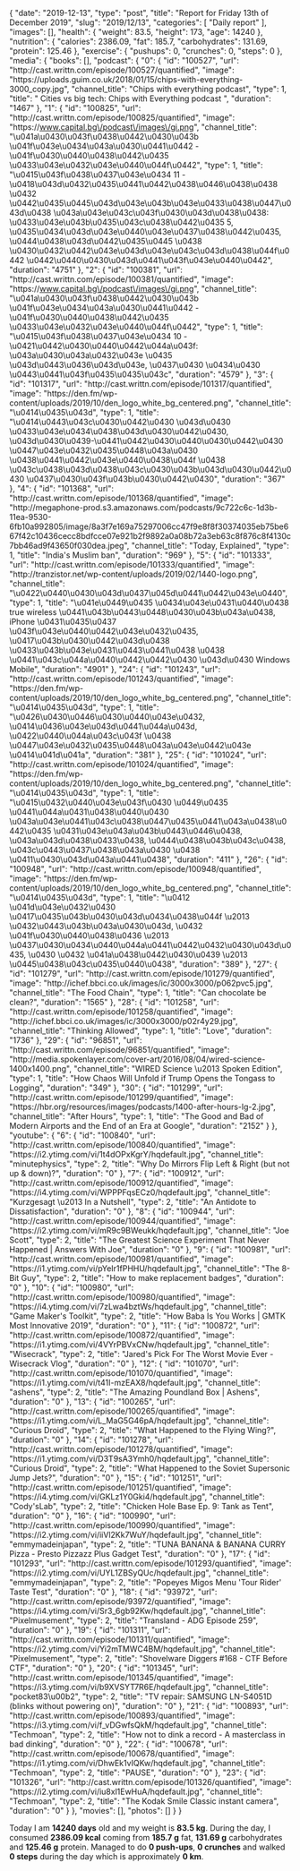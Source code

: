 {
    "date": "2019-12-13",
    "type": "post",
    "title": "Report for Friday 13th of December 2019",
    "slug": "2019\/12\/13",
    "categories": [
        "Daily report"
    ],
    "images": [],
    "health": {
        "weight": 83.5,
        "height": 173,
        "age": 14240
    },
    "nutrition": {
        "calories": 2386.09,
        "fat": 185.7,
        "carbohydrates": 131.69,
        "protein": 125.46
    },
    "exercise": {
        "pushups": 0,
        "crunches": 0,
        "steps": 0
    },
    "media": {
        "books": [],
        "podcast": {
            "0": {
                "id": "100527",
                "url": "http:\/\/cast.writtn.com\/episode\/100527\/quantified",
                "image": "https:\/\/uploads.guim.co.uk\/2018\/01\/15\/chips-with-everything-3000_copy.jpg",
                "channel_title": "Chips with everything podcast",
                "type": 1,
                "title": " Cities vs big tech: Chips with Everything podcast ",
                "duration": "1467"
            },
            "1": {
                "id": "100825",
                "url": "http:\/\/cast.writtn.com\/episode\/100825\/quantified",
                "image": "https:\/\/www.capital.bg\/podcast\/images\/gi.png",
                "channel_title": "\u041a\u0430\u043f\u0438\u0442\u0430\u043b \u041f\u043e\u0434\u043a\u0430\u0441\u0442 - \u041f\u0430\u0440\u0438\u0442\u0435 \u0433\u043e\u0432\u043e\u0440\u044f\u0442",
                "type": 1,
                "title": "\u0415\u043f\u0438\u0437\u043e\u0434 11 - \u0418\u043d\u0432\u0435\u0441\u0442\u0438\u0446\u0438\u0438 \u0432 \u0442\u0435\u0445\u043d\u043e\u043b\u043e\u0433\u0438\u0447\u043d\u0438 \u043a\u043e\u043c\u043f\u0430\u043d\u0438\u0438: \u0433\u043e\u043b\u0435\u043c\u0438\u0442\u0435 5, \u0435\u0434\u043d\u043e\u0440\u043e\u0437\u0438\u0442\u0435, \u0444\u0438\u043d\u0442\u0435\u0445 \u0438 \u0430\u0432\u0442\u043e\u043d\u043e\u043c\u043d\u0438\u044f\u0442 \u0442\u0440\u0430\u043d\u0441\u043f\u043e\u0440\u0442",
                "duration": "4751"
            },
            "2": {
                "id": "100381",
                "url": "http:\/\/cast.writtn.com\/episode\/100381\/quantified",
                "image": "https:\/\/www.capital.bg\/podcast\/images\/gi.png",
                "channel_title": "\u041a\u0430\u043f\u0438\u0442\u0430\u043b \u041f\u043e\u0434\u043a\u0430\u0441\u0442 - \u041f\u0430\u0440\u0438\u0442\u0435 \u0433\u043e\u0432\u043e\u0440\u044f\u0442",
                "type": 1,
                "title": "\u0415\u043f\u0438\u0437\u043e\u0434 10 - \u0421\u0442\u0430\u0440\u0442\u044a\u043f: \u043a\u0430\u043a\u0432\u043e \u0435 \u043d\u0443\u0436\u043d\u043e, \u0437\u0430 \u0434\u0430 \u0443\u0441\u043f\u0435\u0435\u043c",
                "duration": "4579"
            },
            "3": {
                "id": "101317",
                "url": "http:\/\/cast.writtn.com\/episode\/101317\/quantified",
                "image": "https:\/\/den.fm\/wp-content\/uploads\/2019\/10\/den_logo_white_bg_centered.png",
                "channel_title": "\u0414\u0435\u043d",
                "type": 1,
                "title": "\u0414\u0443\u043c\u0430\u0442\u0430 \u043d\u0430 \u0433\u043e\u0434\u0438\u043d\u0430\u0442\u0430, \u043d\u0430\u0439-\u0441\u0442\u0430\u0440\u0430\u0442\u0430 \u0447\u043e\u0432\u0435\u0448\u043a\u0430 \u0438\u0441\u0442\u043e\u0440\u0438\u044f \u0438 \u043c\u0438\u043d\u0438\u043c\u0430\u043b\u043d\u0430\u0442\u0430 \u0437\u0430\u043f\u043b\u0430\u0442\u0430",
                "duration": "367"
            },
            "4": {
                "id": "101368",
                "url": "http:\/\/cast.writtn.com\/episode\/101368\/quantified",
                "image": "http:\/\/megaphone-prod.s3.amazonaws.com\/podcasts\/9c722c6c-1d3b-11ea-9530-6fb10a992805\/image\/8a3f7e169a75297006cc47f9e8f8f30374035eb75be667f42c10436cecc8bdfcce07e921b2f9892a0a08b72a3eb63c8f876c8f4130c7bb46ad9f43650f030dea.jpeg",
                "channel_title": "Today, Explained",
                "type": 1,
                "title": "India's Muslim ban",
                "duration": "969"
            },
            "5": {
                "id": "101333",
                "url": "http:\/\/cast.writtn.com\/episode\/101333\/quantified",
                "image": "http:\/\/tranzistor.net\/wp-content\/uploads\/2019\/02\/1440-logo.png",
                "channel_title": "\u0422\u0440\u0430\u043d\u0437\u045d\u0441\u0442\u043e\u0440",
                "type": 1,
                "title": "\u041e\u0449\u0435 \u0434\u043e\u0431\u0440\u0438 true wireless \u0441\u043b\u0443\u0448\u0430\u043b\u043a\u0438, iPhone \u0431\u0435\u0437 \u043f\u043e\u0440\u0442\u043e\u0432\u0435, \u0417\u043b\u0430\u0442\u043d\u0438 \u0433\u043b\u043e\u0431\u0443\u0441\u0438 \u0438 \u0441\u043c\u044a\u0440\u0442\u0442\u0430 \u043d\u0430 Windows Mobile",
                "duration": "4901"
            },
            "24": {
                "id": "101243",
                "url": "http:\/\/cast.writtn.com\/episode\/101243\/quantified",
                "image": "https:\/\/den.fm\/wp-content\/uploads\/2019\/10\/den_logo_white_bg_centered.png",
                "channel_title": "\u0414\u0435\u043d",
                "type": 1,
                "title": "\u0426\u0430\u0446\u0430\u0440\u043e\u0432, \u0414\u0436\u043e\u043d\u0441\u044a\u043d, \u0422\u0440\u044a\u043c\u043f \u0438 \u0447\u043e\u0432\u0435\u0448\u043a\u043e\u0442\u043e \u0414\u041d\u041a",
                "duration": "381"
            },
            "25": {
                "id": "101024",
                "url": "http:\/\/cast.writtn.com\/episode\/101024\/quantified",
                "image": "https:\/\/den.fm\/wp-content\/uploads\/2019\/10\/den_logo_white_bg_centered.png",
                "channel_title": "\u0414\u0435\u043d",
                "type": 1,
                "title": "\u0415\u0432\u0440\u043e\u043f\u0430 \u0449\u0435 \u0441\u044a\u0431\u0438\u0440\u0430 \u043a\u043e\u0441\u043c\u0438\u0447\u0435\u0441\u043a\u0438\u0442\u0435 \u0431\u043e\u043a\u043b\u0443\u0446\u0438, \u043a\u043d\u0438\u0433\u0438, \u0444\u0438\u043b\u043c\u0438, \u043c\u0443\u0437\u0438\u043a\u0430 \u0438 \u0411\u0430\u043d\u043a\u0441\u0438",
                "duration": "411"
            },
            "26": {
                "id": "100948",
                "url": "http:\/\/cast.writtn.com\/episode\/100948\/quantified",
                "image": "https:\/\/den.fm\/wp-content\/uploads\/2019\/10\/den_logo_white_bg_centered.png",
                "channel_title": "\u0414\u0435\u043d",
                "type": 1,
                "title": "\u0412 \u041d\u043e\u0432\u0430 \u0417\u0435\u043b\u0430\u043d\u0434\u0438\u044f \u2013 \u0432\u0443\u043b\u043a\u0430\u043d, \u0432 \u041f\u0430\u0440\u0438\u0436 \u2013 \u0437\u0430\u0434\u0440\u044a\u0441\u0442\u0432\u0430\u043d\u0435, \u0430 \u0432 \u041a\u0438\u0442\u0430\u0439 \u2013 \u0445\u0438\u043c\u0435\u0440\u0438",
                "duration": "389"
            },
            "27": {
                "id": "101279",
                "url": "http:\/\/cast.writtn.com\/episode\/101279\/quantified",
                "image": "http:\/\/ichef.bbci.co.uk\/images\/ic\/3000x3000\/p062pvc5.jpg",
                "channel_title": "The Food Chain",
                "type": 1,
                "title": "Can chocolate be clean?",
                "duration": "1565"
            },
            "28": {
                "id": "101258",
                "url": "http:\/\/cast.writtn.com\/episode\/101258\/quantified",
                "image": "http:\/\/ichef.bbci.co.uk\/images\/ic\/3000x3000\/p02r4y29.jpg",
                "channel_title": "Thinking Allowed",
                "type": 1,
                "title": "Love",
                "duration": "1736"
            },
            "29": {
                "id": "96851",
                "url": "http:\/\/cast.writtn.com\/episode\/96851\/quantified",
                "image": "http:\/\/media.spokenlayer.com\/cover-art\/2016\/08\/04\/wired-science-1400x1400.png",
                "channel_title": "WIRED Science \u2013 Spoken Edition",
                "type": 1,
                "title": "How Chaos Will Unfold if Trump Opens the Tongass to Logging",
                "duration": "349"
            },
            "30": {
                "id": "101299",
                "url": "http:\/\/cast.writtn.com\/episode\/101299\/quantified",
                "image": "https:\/\/hbr.org\/resources\/images\/podcasts\/1400-after-hours-lg-2.jpg",
                "channel_title": "After Hours",
                "type": 1,
                "title": "The Good and Bad of Modern Airports and the End of an Era at Google",
                "duration": "2152"
            }
        },
        "youtube": {
            "6": {
                "id": "100840",
                "url": "http:\/\/cast.writtn.com\/episode\/100840\/quantified",
                "image": "https:\/\/i2.ytimg.com\/vi\/1t4dOPxKgrY\/hqdefault.jpg",
                "channel_title": "minutephysics",
                "type": 2,
                "title": "Why Do Mirrors Flip Left & Right (but not up & down)?",
                "duration": "0"
            },
            "7": {
                "id": "100912",
                "url": "http:\/\/cast.writtn.com\/episode\/100912\/quantified",
                "image": "https:\/\/i4.ytimg.com\/vi\/WPPPFqsECz0\/hqdefault.jpg",
                "channel_title": "Kurzgesagt \u2013 In a Nutshell",
                "type": 2,
                "title": "An Antidote to Dissatisfaction",
                "duration": "0"
            },
            "8": {
                "id": "100944",
                "url": "http:\/\/cast.writtn.com\/episode\/100944\/quantified",
                "image": "https:\/\/i2.ytimg.com\/vi\/mR9c9BWeukk\/hqdefault.jpg",
                "channel_title": "Joe Scott",
                "type": 2,
                "title": "The Greatest Science Experiment That Never Happened | Answers With Joe",
                "duration": "0"
            },
            "9": {
                "id": "100981",
                "url": "http:\/\/cast.writtn.com\/episode\/100981\/quantified",
                "image": "https:\/\/i1.ytimg.com\/vi\/pYeIr1fPHHU\/hqdefault.jpg",
                "channel_title": "The 8-Bit Guy",
                "type": 2,
                "title": "How to make replacement badges",
                "duration": "0"
            },
            "10": {
                "id": "100980",
                "url": "http:\/\/cast.writtn.com\/episode\/100980\/quantified",
                "image": "https:\/\/i4.ytimg.com\/vi\/7zLwa4bztWs\/hqdefault.jpg",
                "channel_title": "Game Maker's Toolkit",
                "type": 2,
                "title": "How Baba Is You Works | GMTK Most Innovative 2019",
                "duration": "0"
            },
            "11": {
                "id": "100872",
                "url": "http:\/\/cast.writtn.com\/episode\/100872\/quantified",
                "image": "https:\/\/i1.ytimg.com\/vi\/4VYrPBVxCNw\/hqdefault.jpg",
                "channel_title": "Wisecrack",
                "type": 2,
                "title": "Jared's Pick For The Worst Movie Ever - Wisecrack Vlog",
                "duration": "0"
            },
            "12": {
                "id": "101070",
                "url": "http:\/\/cast.writtn.com\/episode\/101070\/quantified",
                "image": "https:\/\/i1.ytimg.com\/vi\/t41I-mzEAX8\/hqdefault.jpg",
                "channel_title": "ashens",
                "type": 2,
                "title": "The Amazing Poundland Box | Ashens",
                "duration": "0"
            },
            "13": {
                "id": "100265",
                "url": "http:\/\/cast.writtn.com\/episode\/100265\/quantified",
                "image": "https:\/\/i1.ytimg.com\/vi\/L_MaG5G46pA\/hqdefault.jpg",
                "channel_title": "Curious Droid",
                "type": 2,
                "title": "What Happened to the Flying Wing?",
                "duration": "0"
            },
            "14": {
                "id": "101278",
                "url": "http:\/\/cast.writtn.com\/episode\/101278\/quantified",
                "image": "https:\/\/i1.ytimg.com\/vi\/D3T9sA3Ymh0\/hqdefault.jpg",
                "channel_title": "Curious Droid",
                "type": 2,
                "title": "What Happened to the Soviet Supersonic Jump Jets?",
                "duration": "0"
            },
            "15": {
                "id": "101251",
                "url": "http:\/\/cast.writtn.com\/episode\/101251\/quantified",
                "image": "https:\/\/i4.ytimg.com\/vi\/GKLz1Y0Gki4\/hqdefault.jpg",
                "channel_title": "Cody'sLab",
                "type": 2,
                "title": "Chicken Hole Base Ep. 9: Tank as Tent",
                "duration": "0"
            },
            "16": {
                "id": "100990",
                "url": "http:\/\/cast.writtn.com\/episode\/100990\/quantified",
                "image": "https:\/\/i2.ytimg.com\/vi\/iiVl2Kk7WuY\/hqdefault.jpg",
                "channel_title": "emmymadeinjapan",
                "type": 2,
                "title": "TUNA BANANA & BANANA CURRY Pizza - Presto Pizzazz Plus Gadget Test",
                "duration": "0"
            },
            "17": {
                "id": "101293",
                "url": "http:\/\/cast.writtn.com\/episode\/101293\/quantified",
                "image": "https:\/\/i2.ytimg.com\/vi\/UYL1ZBSyQUc\/hqdefault.jpg",
                "channel_title": "emmymadeinjapan",
                "type": 2,
                "title": "Popeyes Migos Menu 'Tour Rider' Taste Test",
                "duration": "0"
            },
            "18": {
                "id": "93972",
                "url": "http:\/\/cast.writtn.com\/episode\/93972\/quantified",
                "image": "https:\/\/i4.ytimg.com\/vi\/Sr3_6gb92Kw\/hqdefault.jpg",
                "channel_title": "Pixelmusement",
                "type": 2,
                "title": "Transland - ADG Episode 259",
                "duration": "0"
            },
            "19": {
                "id": "101311",
                "url": "http:\/\/cast.writtn.com\/episode\/101311\/quantified",
                "image": "https:\/\/i2.ytimg.com\/vi\/Yi2mTMWC4BM\/hqdefault.jpg",
                "channel_title": "Pixelmusement",
                "type": 2,
                "title": "Shovelware Diggers #168 - CTF Before CTF",
                "duration": "0"
            },
            "20": {
                "id": "101345",
                "url": "http:\/\/cast.writtn.com\/episode\/101345\/quantified",
                "image": "https:\/\/i3.ytimg.com\/vi\/b9XVSYT7R6E\/hqdefault.jpg",
                "channel_title": "pocket83\u00b2",
                "type": 2,
                "title": "TV repair: SAMSUNG LN-S4051D (blinks without powering on)",
                "duration": "0"
            },
            "21": {
                "id": "100893",
                "url": "http:\/\/cast.writtn.com\/episode\/100893\/quantified",
                "image": "https:\/\/i3.ytimg.com\/vi\/f_vDGwfsQkM\/hqdefault.jpg",
                "channel_title": "Techmoan",
                "type": 2,
                "title": "How not to dink a record - A masterclass in bad dinking",
                "duration": "0"
            },
            "22": {
                "id": "100678",
                "url": "http:\/\/cast.writtn.com\/episode\/100678\/quantified",
                "image": "https:\/\/i1.ytimg.com\/vi\/DhwEk1vIQKw\/hqdefault.jpg",
                "channel_title": "Techmoan",
                "type": 2,
                "title": "PAUSE",
                "duration": "0"
            },
            "23": {
                "id": "101326",
                "url": "http:\/\/cast.writtn.com\/episode\/101326\/quantified",
                "image": "https:\/\/i2.ytimg.com\/vi\/iu8xl1EwHuA\/hqdefault.jpg",
                "channel_title": "Techmoan",
                "type": 2,
                "title": "The Kodak Smile Classic instant camera",
                "duration": "0"
            }
        },
        "movies": [],
        "photos": []
    }
}

Today I am <strong>14240 days</strong> old and my weight is <strong>83.5 kg</strong>. During the day, I consumed <strong>2386.09 kcal</strong> coming from <strong>185.7 g</strong> fat, <strong>131.69 g</strong> carbohydrates and <strong>125.46 g</strong> protein. Managed to do <strong>0 push-ups</strong>, <strong>0 crunches</strong> and walked <strong>0 steps</strong> during the day which is approximately <strong>0 km</strong>.